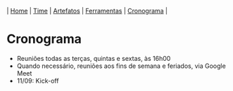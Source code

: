 | [Home](https://github.com/ricarthlima/plano_impantacao_extensao) | [Time](https://github.com/ricarthlima/plano_impantacao_extensao#time) | [Artefatos](https://github.com/ricarthlima/plano_impantacao_extensao/blob/master/pages/artefatos.md) | [Ferramentas](https://github.com/ricarthlima/plano_impantacao_extensao/blob/master/pages/ferramentas.md) | [Cronograma](https://github.com/ricarthlima/plano_impantacao_extensao/blob/master/pages/cronograma.md) |

# Cronograma
- Reuniões todas as terças, quintas e sextas, às 16h00
- Quando necessário, reuniões aos fins de semana e feriados, via Google Meet
- 11/09: Kick-off
